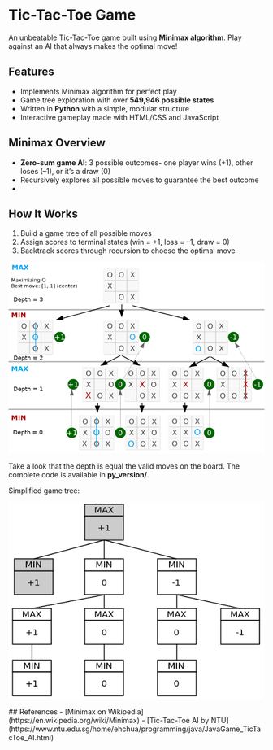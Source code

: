 # Tic-Tac-Toe Game

An unbeatable Tic-Tac-Toe game built using **Minimax algorithm**. Play against an AI that always makes the optimal move!

## Features
- Implements Minimax algorithm for perfect play
- Game tree exploration with over **549,946 possible states**
- Written in **Python** with a simple, modular structure
- Interactive gameplay made with HTML/CSS and JavaScript

## Minimax Overview
- **Zero-sum game AI**: 3 possible outcomes- one player wins (+1), other loses (–1), or it’s a draw (0)
- Recursively explores all possible moves to guarantee the best outcome
- 
## How It Works
1. Build a game tree of all possible moves
2. Assign scores to terminal states (win = +1, loss = –1, draw = 0)
3. Backtrack scores through recursion to choose the optimal move
<p align="center">
	<img src="preview/tic-tac-toe-minimax-game-tree.png"></img>
</p>

Take a look that the depth is equal the valid moves on the board. The complete code is available in **py_version/**.

Simplified game tree:

<p align="center">
	<img src="preview/simplified-g-tree.png"></img>
</p>
## References
- [Minimax on Wikipedia](https://en.wikipedia.org/wiki/Minimax)
- [Tic-Tac-Toe AI by NTU](https://www.ntu.edu.sg/home/ehchua/programming/java/JavaGame_TicTacToe_AI.html)

